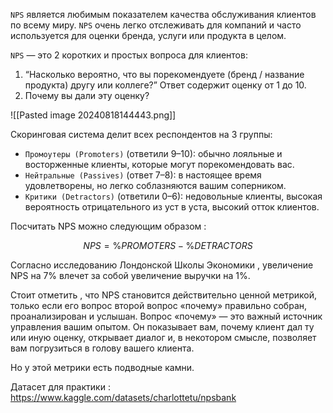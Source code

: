 `NPS` является любимым показателем качества обслуживания клиентов по всему миру. `NPS` очень легко отслеживать для компаний и часто используется для оценки бренда, услуги или продукта в целом.

`NPS` — это 2 коротких и простых вопроса для клиентов:

1. “Насколько вероятно, что вы порекомендуете (бренд / название продукта) другу или коллеге?” Ответ содержит оценку от 1 до 10.
2. Почему вы дали эту оценку?

![[Pasted image 20240818144443.png]]

Скоринговая система делит всех респондентов на 3 группы:

- `Промоутеры (Promoters)` (ответили 9–10): обычно лояльные и восторженные клиенты, которые могут порекомендовать вас.
- `Нейтральные (Passives)` (ответ 7–8): в настоящее время удовлетворены, но легко соблазняются вашим соперником.
- `Критики (Detractors)` (ответили 0–6): недовольные клиенты, высокая вероятность отрицательного из уст в уста, высокий отток клиентов.

Посчитать NPS можно следующим образом : 

$$
NPS = \%  PROMOTERS - \%DETRACTORS
$$

Согласно исследованию Лондонской Школы Экономики , увеличение NPS на 7% влечет за собой увеличение выручки на 1%. 

Стоит отметить , что NPS становится действительно ценной метрикой, только если его вопрос второй вопрос «почему» правильно собран, проанализирован и услышан. Вопрос «почему» — это важный источник управления вашим опытом. Он показывает вам, почему клиент дал ту или иную оценку, открывает диалог и, в некотором смысле, позволяет вам погрузиться в голову вашего клиента. 

Но у этой метрики есть подводные камни. 

Датасет для практики : 
https://www.kaggle.com/datasets/charlottetu/npsbank